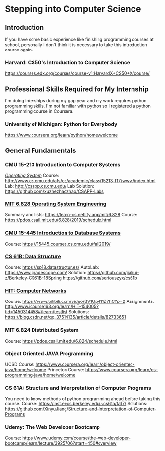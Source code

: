 # Stepping into Computer Science

## Introduction

If you have some basic experience like finishing programming courses at school, personally I don't think it is necessary to take this introduction course again.
### Harvard: CS50's Introduction to Computer Science
https://courses.edx.org/courses/course-v1:HarvardX+CS50+X/course/

## Professional Skills Required for My Internship
I'm doing interships during my gap year and my work requires python programming skills. I'm not familiar with python so I registered a python programming course in Coursera.
### University of Michigan: Python for Everybody
https://www.coursera.org/learn/python/home/welcome

## General Fundamentals
### CMU 15-213 Introduction to Computer Systems
*<u>Operating System</u>*
Course: http://www.cs.cmu.edu/afs/cs/academic/class/15213-f17/www/index.html
Lab: http://csapp.cs.cmu.edu/
Lab Solution: https://github.com/xuzhezhaozhao/CSAPP-Labs
### <u>MIT 6.828 Operating System Engineering</u>
Summary and lists: https://learn-cs.netlify.app/mit/6.828
Course: https://pdos.csail.mit.edu/6.828/2019/schedule.html
### <u>CMU 15-445 Introduction to Database Systems</u>
Course: https://15445.courses.cs.cmu.edu/fall2019/
### <u>CS 61B: Data Structure</u>
Course: https://sp18.datastructur.es/
AutoLab: https://www.gradescope.com/
Solution: https://github.com/jiahui-z/Berkeley-CS61B-18Spring
          https://github.com/seriouszyx/cs61b
### <u>HIT: Computer Networks</u>
Course: https://www.bilibili.com/video/BV1Up411Z7hC?p=2
Assignments: http://www.icourse163.org/learn/HIT-154005?tid=1450314458#/learn/testlist
Solutions: https://blog.csdn.net/qq_37514135/article/details/82733651
### MIT 6.824 Distributed System
Course: https://pdos.csail.mit.edu/6.824/schedule.html
### Object Oriented JAVA Programming
UCSD Course: https://www.coursera.org/learn/object-oriented-java/home/welcome
Princeton Course: https://www.coursera.org/learn/cs-programming-java/home/welcome
### CS 61A: Structure and Interpretation of Computer Programs
You need to know methods of python programming ahead before taking this course.
Course: https://inst.eecs.berkeley.edu/~cs61a/fa17/
Solutions: https://github.com/XinyuJiang/Structure-and-Interpretation-of-Computer-Programs
### Udemy: The Web Developer Bootcamp
Course: https://www.udemy.com/course/the-web-developer-bootcamp/learn/lecture/3925706?start=450#overview
